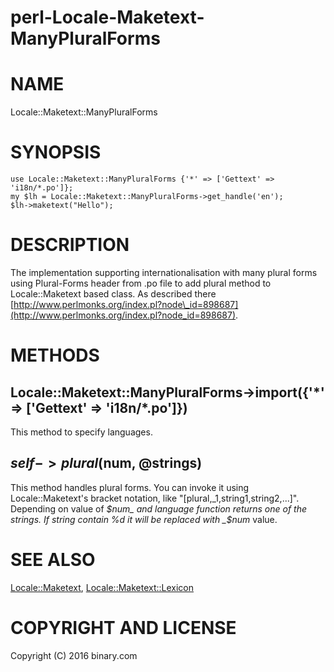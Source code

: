 # perl-Locale-Maketext-ManyPluralForms

# NAME

Locale::Maketext::ManyPluralForms

# SYNOPSIS

    use Locale::Maketext::ManyPluralForms {'*' => ['Gettext' => 'i18n/*.po']};
    my $lh = Locale::Maketext::ManyPluralForms->get_handle('en');
    $lh->maketext("Hello");

# DESCRIPTION

The implementation supporting internationalisation with many plural forms
using Plural-Forms header from .po file to add plural method to Locale::Maketext based class.
As described there [http://www.perlmonks.org/index.pl?node\_id=898687](http://www.perlmonks.org/index.pl?node_id=898687).

# METHODS

## Locale::Maketext::ManyPluralForms->import({'\*' => \['Gettext' => 'i18n/\*.po'\]})

This method to specify languages.

## $self->plural($num, @strings)

This method handles plural forms. You can invoke it using Locale::Maketext's
bracket notation, like "\[plural,\_1,string1,string2,...\]". Depending on value of
_$num_ and language function returns one of the strings. If string contain %d
it will be replaced with _$num_ value.

# SEE ALSO

[Locale::Maketext](https://metacpan.org/pod/Locale::Maketext),
[Locale::Maketext::Lexicon](https://metacpan.org/pod/Locale::Maketext::Lexicon)

# COPYRIGHT AND LICENSE

Copyright (C) 2016 binary.com
